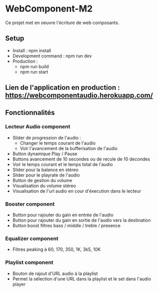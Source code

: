 # WebComponent-M2

Ce projet met en oeuvre l'écriture de web composants.

## Setup

- Install : npm install 
- Development command : npm run dev
- Production : 
    - npm run build
    - npm run start

## Lien de l'application en production : https://webcomponentaudio.herokuapp.com/

## Fonctionnalités 

### Lecteur Audio component

- Slider de progression de l'audio :
    - Changer le temps courant de l'audio
    - Voir l'avancement de la bufferisation de l'audio
- Button dynamique Play / Pause
- Buttons avancement de 10 secondes ou de recule de 10 decondes
- Voir le temps courant et le temps total de l'audio
- Slider pour la balance en stéreo 
- Slider pour le playrate de l'audio
- Button de gestion du volume
- Visualisation du volume stéreo 
- Visualisation de l'url audio en cour d'éxecution dans le lecteur

### Booster component

- Button pour rajouter du gain en entrée de l'audio
- Button pour rajouter du gain en sortie de l'audio vers la destination
- Button boost filtres bass / middle / treble / presence

### Equalizer component

- Filtres peaking à 60, 170, 350, 1K, 3k5, 10K

### Playlist component

- Bouton de rajout d'URL audio à la playlist 
- Permet la sélection d'une URL dans la playlist et le set dans l'audio player






